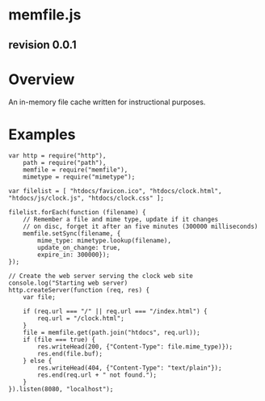 memfile.js
==========
revision 0.0.1
--------------

# Overview

An in-memory file cache written for instructional purposes.


# Examples

	var http = require("http"),
		path = require("path"),
		memfile = require("memfile"),
		mimetype = require("mimetype");
	
	var filelist = [ "htdocs/favicon.ico", "htdocs/clock.html", "htdocs/js/clock.js", "htdocs/clock.css" ];
	
	filelist.forEach(function (filename) {
		// Remember a file and mime type, update if it changes
		// on disc, forget it after an five minutes (300000 milliseconds)
		memfile.setSync(filename, {
			mime_type: mimetype.lookup(filename), 
			update_on_change: true,
			expire_in: 300000});
	});
	
	// Create the web server serving the clock web site
	console.log("Starting web server)
	http.createServer(function (req, res) {
		var file;
	
		if (req.url === "/" || req.url === "/index.html") {
			req.url = "/clock.html";
		}
		file = memfile.get(path.join("htdocs", req.url));
		if (file === true) {
			res.writeHead(200, {"Content-Type": file.mime_type)});
			res.end(file.buf);
		} else {
			res.writeHead(404, {"Content-Type": "text/plain"});
			res.end(req.url + " not found.");
		}
	}).listen(8080, "localhost");

